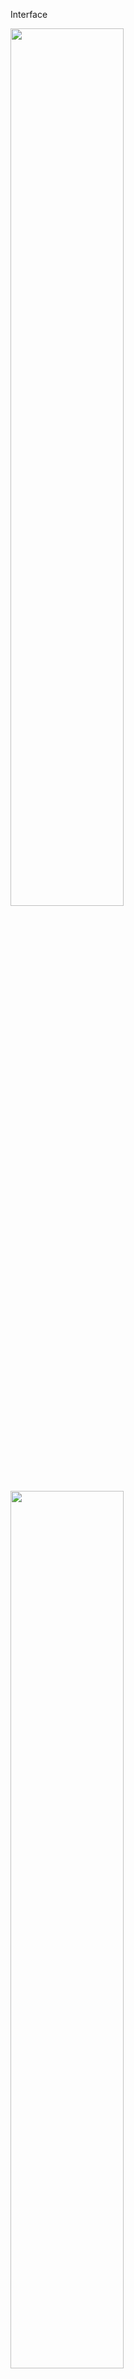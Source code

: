 Interface 

<img src="https://github.com/blackcat-123/Shorten_URL/assets/87993465/3afa668c-b72a-44ea-a6d6-68098b0d5af8" width=60%>
<img src= "https://github.com/blackcat-123/Shorten_URL/assets/87993465/7ebca745-73ce-46c5-ba42-30236415d456" width=60%>
<img src="https://github.com/blackcat-123/Shorten_URL/assets/87993465/16bbc1c0-777a-426f-849d-2a2d8294e374" width=60%>
Trang chủ
<img src="https://github.com/blackcat-123/Shorten_URL/assets/87993465/c456a21b-8783-4b9e-a5b6-ab568b99334a" width=60%>
